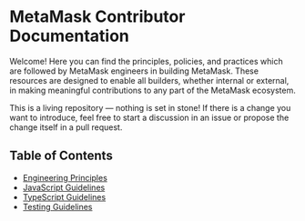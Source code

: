 # MetaMask Contributor Documentation

Welcome! Here you can find the principles, policies, and practices which are followed by MetaMask engineers in building MetaMask. These resources are designed to enable all builders, whether internal or external, in making meaningful contributions to any part of the MetaMask ecosystem.

This is a living repository — nothing is set in stone! If there is a change you want to introduce, feel free to start a discussion in an issue or propose the change itself in a pull request.

## Table of Contents

- [Engineering Principles](./docs/engineering-principles.md)
- [JavaScript Guidelines](./docs/javascript.md)
- [TypeScript Guidelines](./docs/typescript.md)
- [Testing Guidelines](./docs/testing.md)
